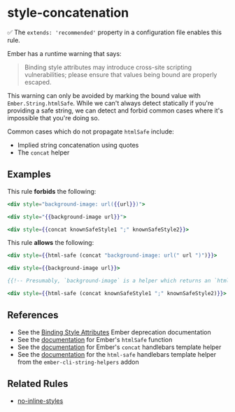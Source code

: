 # style-concatenation

✅ The `extends: 'recommended'` property in a configuration file enables this rule.

Ember has a runtime warning that says:

> Binding style attributes may introduce cross-site scripting vulnerabilities; please ensure that values being bound are properly escaped.

This warning can only be avoided by marking the bound value with `Ember.String.htmlSafe`. While we can't always detect statically if you're providing a safe string, we can detect and forbid common cases where it's impossible that you're doing so.

Common cases which do not propagate `htmlSafe` include:

* Implied string concatenation using quotes
* The `concat` helper

## Examples

This rule **forbids** the following:

```hbs
<div style="background-image: url({{url}})">
```

```hbs
<div style="{{background-image url}}">
```

```hbs
<div style={{concat knownSafeStyle1 ";" knownSafeStyle2}}>
```

This rule **allows** the following:

```hbs
<div style={{html-safe (concat "background-image: url(" url ")")}}>
```

```hbs
<div style={{background-image url}}>

{{!-- Presumably, `background-image` is a helper which returns an `htmlSafe` style string.  --}}
```

```hbs
<div style={{html-safe (concat knownSafeStyle1 ";" knownSafeStyle2)}}>
```

## References

* See the [Binding Style Attributes](https://emberjs.com/deprecations/v1.x/#toc_binding-style-attributes) Ember deprecation documentation
* See the [documentation](https://api.emberjs.com/ember/release/functions/@ember%2Ftemplate/htmlSafe) for Ember's `htmlSafe` function
* See the [documentation](https://www.emberjs.com/api/ember/release/classes/Ember.Templates.helpers/methods/concat?anchor=concat) for Ember's `concat` handlebars template helper
* See the [documentation](https://github.com/romulomachado/ember-cli-string-helpers#html-safe) for the `html-safe` handlebars template helper from the `ember-cli-string-helpers` addon

## Related Rules

* [no-inline-styles](no-inline-styles.md)
